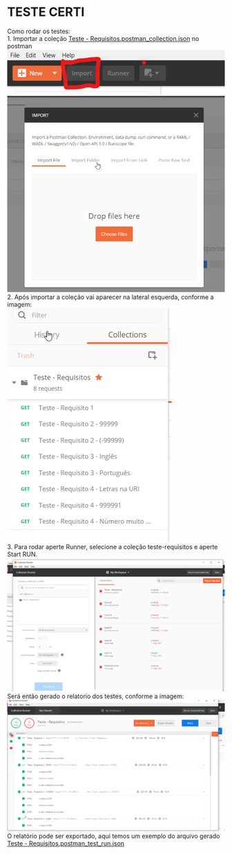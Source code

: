 # TESTE CERTI
Como rodar os testes: \
1\. Importar a coleção [Teste - Requisitos.postman_collection.json](https://github.com/pam-lampert/postman-test/blob/main/Teste%20-%20Requisitos.postman_collection.json) no postman \
![Botões](/img/Botoes.jpg)
![Janela de importar](/img/Import.png)\
2\. Após importar a coleção vai aparecer na lateral esquerda, conforme a imagem:\
![Coleção](/img/Collections.png)\
3\. Para rodar aperte Runner, selecione a coleção teste-requisitos e aperte Start RUN.\
![Runner](/img/Runner.png)\
Será então gerado o relatorio dos testes, conforme a imagem:\
![Relatório](/img/Relatorio.png)\
O relatório pode ser exportado, aqui temos um exemplo do arquivo gerado [Teste - Requisitos.postman_test_run.json](https://github.com/pam-lampert/postman-test/blob/main/Teste%20-%20Requisitos.postman_test_run.json)
